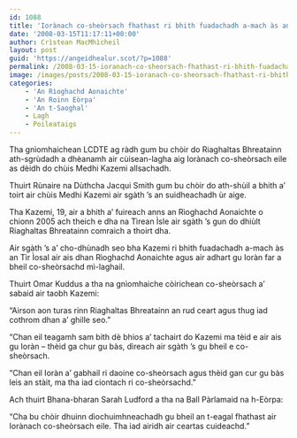 ```yaml
---
id: 1088
title: 'Iorànach co-sheòrsach fhathast ri bhith fuadachadh a-mach às an RA'
date: '2008-03-15T11:17:11+00:00'
author: Crìstean MacMhìcheil
layout: post
guid: 'https://angeidhealur.scot/?p=1088'
permalink: /2008-03-15-ioranach-co-sheorsach-fhathast-ri-bhith-fuadachadh-a-mach-as-an-ra/
image: /images/posts/2008-03-15-ioranach-co-sheorsach-fhathast-ri-bhith-fuadachadh-a-mach-as-an-ra.webp
categories:
    - 'An Rìoghachd Aonaichte'
    - 'An Roinn Eòrpa'
    - 'An t-Saoghal'
    - Lagh
    - Poileataigs
---
```


Tha gnìomhaichean LCDTE ag ràdh gum bu chòir do Riaghaltas Bhreatainn ath-sgrùdadh a dhèanamh air cùisean-lagha aig Iorànach co-sheòrsach eile as dèidh do chùis Medhi Kazemi allsachadh.

Thuirt Rùnaire na Dùthcha Jacqui Smith gum bu chòir do ath-shùil a bhith a’ toirt air chùis Medhi Kazemi air sgàth ’s an suidheachadh ùr aige.

Tha Kazemi, 19, air a bhith a’ fuireach anns an Rìoghachd Aonaichte o chionn 2005 ach theich e dha na Tìrean Ìsle air sgàth ’s gun do dhiùlt Riaghaltas Bhreatainn comraich a thoirt dha.

Air sgàth ’s a’ cho-dhùnadh seo bha Kazemi ri bhith fuadachadh a-mach às an Tìr Ìosal air ais dhan Rìoghachd Aonaichte agus air adhart gu Ioràn far a bheil co-sheòrsachd mì-laghail.

Thuirt Omar Kuddus a tha na gnìomhaiche còirichean co-sheòrsach a’ sabaid air taobh Kazemi:

“Airson aon turas rinn Riaghaltas Bhreatainn an rud ceart agus thug iad cothrom dhan a’ ghille seo.”

“Chan eil teagamh sam bith dè bhios a’ tachairt do Kazemi ma tèid e air ais gu Ioràn – thèid ga chur gu bàs, dìreach air sgàth ’s gu bheil e co-sheòrsach.

“Chan eil Ioràn a’ gabhail ri daoine co-sheòrsach agus thèid gan cur gu bàs leis an stàit, ma tha iad ciontach ri co-sheòrsachd.”

Ach thuirt Bhana-bharan Sarah Ludford a tha na Ball Pàrlamaid na h-Eòrpa:

“Cha bu chòir dhuinn dìochuimhneachadh gu bheil an t-eagal fhathast air Iorànach co-sheòrsach eile. Tha iad airidh air ceartas cuideachd.”
